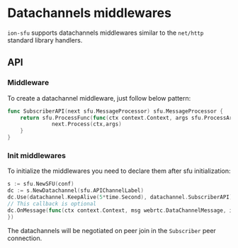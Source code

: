 # Datachannels middlewares

`ion-sfu` supports datachannels middlewares similar to the `net/http` standard library handlers. 

## API

### Middleware

To create a datachannel middleware, just follow below pattern:

```go
func SubscriberAPI(next sfu.MessageProcessor) sfu.MessageProcessor {
	return sfu.ProcessFunc(func(ctx context.Context, args sfu.ProcessArgs) {
              next.Process(ctx,args)
	}
}
```

### Init middlewares

To initialize the middlewares you need to declare them after sfu initialization:
```go
s := sfu.NewSFU(conf)
dc := s.NewDatachannel(sfu.APIChannelLabel)
dc.Use(datachannel.KeepAlive(5*time.Second), datachannel.SubscriberAPI)
// This callback is optional
dc.OnMessage(func(ctx context.Context, msg webrtc.DataChannelMessage, in *webrtc.DataChannel, out []*webrtc.DataChannel) {
})
```
The datachannels will be negotiated on peer join in the `Subscriber` peer connection.